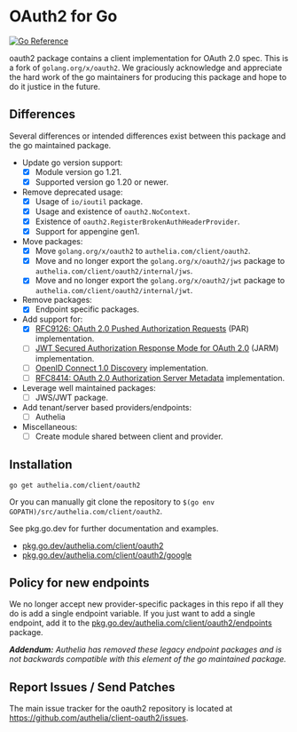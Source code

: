 # OAuth2 for Go

[![Go Reference](https://pkg.go.dev/badge/authelia.com/client/oauth2.svg)](https://pkg.go.dev/authelia.com/client/oauth2)

oauth2 package contains a client implementation for OAuth 2.0 spec. This is a fork of `golang.org/x/oauth2`. We
graciously acknowledge and appreciate the hard work of the go maintainers for producing this package and hope to do it
justice in the future.

## Differences

Several differences or intended differences exist between this package and the go maintained package.

- Update go version support:
  - [x] Module version go 1.21.
  - [x] Supported version go 1.20 or newer.
- Remove deprecated usage:
  - [x] Usage of `io/ioutil` package.
  - [x] Usage and existence of `oauth2.NoContext`.
  - [x] Existence of `oauth2.RegisterBrokenAuthHeaderProvider`.
  - [x] Support for appengine gen1. 
- Move packages:
  - [x] Move `golang.org/x/oauth2` to `authelia.com/client/oauth2`.
  - [x] Move and no longer export the `golang.org/x/oauth2/jws` package to `authelia.com/client/oauth2/internal/jws`.
  - [x] Move and no longer export the `golang.org/x/oauth2/jwt` package to `authelia.com/client/oauth2/internal/jwt`.
- Remove packages:
  - [x] Endpoint specific packages.
- Add support for:
  - [x] [RFC9126: OAuth 2.0 Pushed Authorization Requests](https://datatracker.ietf.org/doc/html/rfc9126) (PAR) implementation.
  - [ ] [JWT Secured Authorization Response Mode for OAuth 2.0](https://openid.net/specs/oauth-v2-jarm.html) (JARM) implementation.
  - [ ] [OpenID Connect 1.0 Discovery](https://openid.net/specs/openid-connect-discovery-1_0.html) implementation.
  - [ ] [RFC8414: OAuth 2.0 Authorization Server Metadata](https://datatracker.ietf.org/doc/html/rfc8414) implementation.
- Leverage well maintained packages:
  - [ ] JWS/JWT package.
- Add tenant/server based providers/endpoints:
  - [ ] Authelia
- Miscellaneous:
  - [ ] Create module shared between client and provider.

## Installation

~~~~
go get authelia.com/client/oauth2
~~~~

Or you can manually git clone the repository to
`$(go env GOPATH)/src/authelia.com/client/oauth2`.

See pkg.go.dev for further documentation and examples.

* [pkg.go.dev/authelia.com/client/oauth2](https://pkg.go.dev/authelia.com/client/oauth2)
* [pkg.go.dev/authelia.com/client/oauth2/google](https://pkg.go.dev/authelia.com/client/oauth2/google)

## Policy for new endpoints

We no longer accept new provider-specific packages in this repo if all
they do is add a single endpoint variable. If you just want to add a
single endpoint, add it to the
[pkg.go.dev/authelia.com/client/oauth2/endpoints](https://pkg.go.dev/authelia.com/client/oauth2/endpoints)
package.

_**Addendum:** Authelia has removed these legacy endpoint packages and is not backwards compatible with this element of
the go maintained package._

## Report Issues / Send Patches

The main issue tracker for the oauth2 repository is located at
https://github.com/authelia/client-oauth2/issues.
